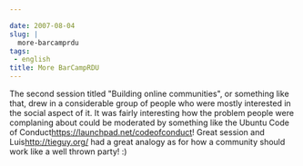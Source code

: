 ```yaml
---

date: 2007-08-04
slug: |
  more-barcamprdu
tags:
 - english
title: More BarCampRDU
---
```


The second session titled "Building online communities", or something
like that, drew in a considerable group of people who were mostly
interested in the social aspect of it. It was fairly interesting how the
problem people were complaning about could be moderated by something
like the Ubuntu Code of Conduct<https://launchpad.net/codeofconduct>!
Great session and Luis<http://tieguy.org/> had a great analogy as for
how a community should work like a well thrown party! :)
